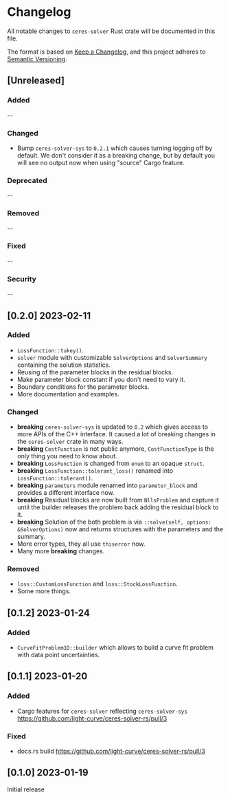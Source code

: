 # Changelog

All notable changes to `ceres-solver` Rust crate will be documented in this file.

The format is based on [Keep a Changelog](https://keepachangelog.com/en/1.0.0/),
and this project adheres to [Semantic Versioning](https://semver.org/spec/v2.0.0.html).

## [Unreleased]

### Added

--

### Changed

- Bump `ceres-solver-sys` to `0.2.1` which causes turning logging off by default. We don't consider it as a breaking change, but by default you will see no output now when using "source" Cargo feature.

### Deprecated

--

### Removed

--

### Fixed

--

### Security

--

## [0.2.0] 2023-02-11

### Added

- `LossFunction::tukey()`.
- `solver` module with customizable `SolverOptions` and `SolverSummary` containing the solution statistics.
- Reusing of the parameter blocks in the residual blocks.
- Make parameter block constant if you don't need to vary it.
- Boundary conditions for the parameter blocks.
- More documentation and examples.

### Changed

- **breaking** `ceres-solver-sys` is updated to `0.2` which gives access to more APIs of the C++ interface. It caused a lot of breaking changes in the `ceres-solver` crate in many ways.
- **breaking** `CostFunction` is not public anymore, `CostFunctionType` is the only thing you need to know about.
- **breaking** `LossFunction` is changed from `enum` to an opaque `struct`.
- **breaking** `LossFunction::tolerant_loss()` renamed into `LossFunction::tolerant()`.
- **breaking** `parameters` module renamed into `parameter_block` and provides a different interface now.
- **breaking** Residual blocks are now built from `NllsProblem` and capture it until the builder releases the problem back adding the residual block to it.
- **breaking** Solution of the both problem is via `::solve(self, options: &SolverOptions)` now and returns structures with the parameters and the summary.
- More error types, they all use `thiserror` now.
- Many more **breaking** changes.

### Removed

- `loss::CustomLossFunction` and `loss::StockLossFunction`.
- Some more things.

## [0.1.2] 2023-01-24

### Added

- `CurveFitProblem1D::builder` which allows to build a curve fit problem with data point uncertainties.

## [0.1.1] 2023-01-20

### Added

- Cargo features for `ceres-solver` reflecting `ceres-solver-sys` https://github.com/light-curve/ceres-solver-rs/pull/3


### Fixed

- docs.rs build https://github.com/light-curve/ceres-solver-rs/pull/3

## [0.1.0] 2023-01-19

Initial release
